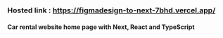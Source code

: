 
### Hosted link : https://figmadesign-to-next-7bhd.vercel.app/
#### Car rental website home page with Next, React and TypeScript
